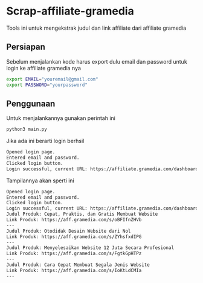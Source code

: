 # Scrap-affiliate-gramedia

Tools ini untuk mengekstrak judul dan link affiliate dari affiliate gramedia

## Persiapan
Sebelum menjalankan kode harus export dulu email dan password untuk login ke affiliate gramedia nya
```bash
export EMAIL="youremail@gmail.com"
export PASSWORD="yourpassword"
```
## Penggunaan
Untuk menjalankannya gunakan perintah ini

```bash
python3 main.py
```

Jika ada ini berarti login berhsil
```bash
Opened login page.
Entered email and password.
Clicked login button.
Login successful, current URL: https://affiliate.gramedia.com/dashboard
```

Tampilannya akan sperti ini
```bash
Opened login page.
Entered email and password.
Clicked login button.
Login successful, current URL: https://affiliate.gramedia.com/dashboard
Judul Produk: Cepat, Praktis, dan Gratis Membuat Website
Link Produk: https://aff.gramedia.com/s/oBFIfnZHVb
---
Judul Produk: Otodidak Desain Website dari Nol
Link Produk: https://aff.gramedia.com/s/ZYhsfxdIPG
---
Judul Produk: Menyelesaikan Website 12 Juta Secara Profesional
Link Produk: https://aff.gramedia.com/s/FgtkGpHTPz
---
Judul Produk: Cara Cepat Membuat Segala Jenis Website
Link Produk: https://aff.gramedia.com/s/IoKtLdCMIa
---
```
